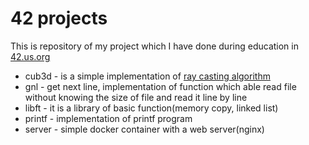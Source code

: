 # 42 projects
This is repository of my project which I have done during education in [42.us.org](http://42.us.org/)

- cub3d - is a simple implementation of [ray casting algorithm](https://en.wikipedia.org/wiki/Ray_casting) 
- gnl - get next line, implementation of function which able read file without knowing the size of file and read it line by line
- libft - it is a library of basic function(memory copy, linked list)
- printf - implementation of printf program
- server - simple docker container with a web server(nginx)